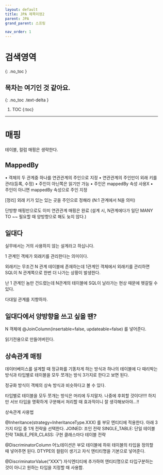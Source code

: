 ```yaml
---
layout: default
title: JPA 제목미정2
parent: JPA
grand_parent: 스프링

nav_order: 1
---
```


# 검색영역
{: .no_toc }

## 목차는 여기인 것 같아요.
{: .no_toc .text-delta }

1. TOC
{:toc}

---

# 매핑

테이블,  컬럼 매핑은 생략한다.



## MappedBy

• 객체의 두 관계중 하나를 연관관계의 주인으로 지정 
• 연관관계의 주인만이 외래 키를 관리(등록, 수정) 
• 주인이 아닌쪽은 읽기만 가능 
• 주인은 mappedBy 속성 사용X 
• 주인이 아니면 mappedBy 속성으로 주인 지정

[정리] 
외래 키가 있는 있는 곳을 주인으로 정해라 (N:1 관계에서 N을 의미)
 
단방향 매핑만으로도 이미 연관관계 매핑은 완료 (설계 시, N관계에다가 일단 MANY TO ~~ 필요할 때 양방향으로 해도 늦지 않다.) 

## 일대다 

실무에서는 거의 사용하지 않는 설계라고 하십니다.

1 관계인 객체가 외래키를 관리한다는 의미이다. 

외래키는 무조건 N 관계 테이블에 존재하는데 1관계인 객체에서 외래키를 관리하면 SQL이 N 관계쪽으로 한번 더 나가는 상황이 발생한다.

난 1 관계인 놈만 건드렸는데 N관계의 테이블에 SQL이 날라가는 현상 때문에 헷갈릴 수 있다. 

다대일 관계를 지향하자.

## 일대다에서 양방향을 쓰고 싶을 땐?

N 객체에 @JoinColumn(insertable=false, updateable=false) 를 넣어준다. 

읽기전용으로 만들어버린다.

## 상속관계 매핑

데이터베이스를 설계할 때 정규화를 기똥차게 하는 방식과 하나의 테이블에 다 때리박는 방식과 타입별로 테이블을 모두 쪼개는 방식 3가지로 한다고 보면 된다.

정규화 방식이 객체의 상속 방식과 비슷하다고 볼 수 있다. 

타입별로 테이블을 모두 쪼개는 방식은 머리에 두지말자. 나중에 후회할 것이다!!!!
하지만 서브 타입을 명확하게 구분해서 처리할 때 효과적이니 잘 생각해보아야...!!


상속관계 사용법

@Inheritance(strategy=InheritanceType.XXX)  를 부모 엔티티에 적용한다. 아래 3가지 타입 중 1개 전략을 선택한다.
JOINED: 조인 전략
SINGLE_TABLE: 단일 테이블 전략
TABLE_PER_CLASS: 구현 클래스마다 테이블 전략

@DiscriminatorColumn 어노테이션은 부모 테이블에 하위 테이블의 타입을 정의할 때 넣어주면 된다.  DTYPE의 컬럼이 생기고 자식 엔티티명을 기본으로 넣어준다.

@DiscriminatorValue(“XXX”) 자식엔티티에 추가하여 엔티티명으로 타입구분하는 것이 아니고 원하는 타입을 지정할 때 사용함.


